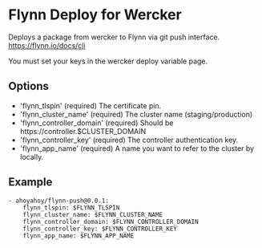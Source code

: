 # Flynn Deploy for Wercker

Deploys a package from wercker to Flynn via git push interface. 
https://flynn.io/docs/cli


You must set your keys in the wercker deploy variable page.

## Options


* 'flynn_tlspin' (required) The certificate pin.
* 'flynn_cluster_name' (required) The cluster name (staging/production)
* 'flynn_controller_domain' (required) Should be https://controller.$CLUSTER_DOMAIN
* 'flynn_controller_key' (required) The controller authentication key.
* 'flynn_app_name' (required) A name you want to refer to the cluster by locally.

## Example

    - ahoyahoy/flynn-push@0.0.1:
        flynn_tlspin: $FLYNN_TLSPIN
        flynn_cluster_name: $FLYNN_CLUSTER_NAME
        flynn_controller_domain: $FLYNN_CONTROLLER_DOMAIN
        flynn_controller_key: $FLYNN_CONTROLLER_KEY
        flynn_app_name: $FLYNN_APP_NAME
